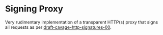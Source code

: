 # Signing Proxy

Very rudimentary implementation of a transparent HTTP(s) proxy that signs all requests as per [draft-cavage-http-signatures-00](https://tools.ietf.org/html/draft-cavage-http-signatures-00).
